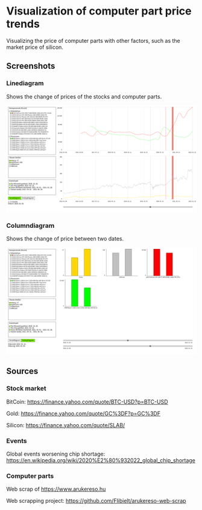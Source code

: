 # Visualization of computer part price trends

Visualizing the price of computer parts with other factors, such as the market price of silicon.

## Screenshots

### Linediagram

Shows the change of prices of the stocks and computer parts.

![Linediagram](/img/linediagram.png)

### Columndiagram

Shows the change of price between two dates.

![Columndiagram](/img/columndiagram.png)

## Sources
### Stock market
BitCoin: https://finance.yahoo.com/quote/BTC-USD?p=BTC-USD

Gold: https://finance.yahoo.com/quote/GC%3DF?p=GC%3DF

Silicon: https://finance.yahoo.com/quote/SLAB/

### Events

Global events worsening chip shortage: https://en.wikipedia.org/wiki/2020%E2%80%932022_global_chip_shortage

### Computer parts
Web scrap of https://www.arukereso.hu

Web scrapping project: https://github.com/Flibielt/arukereso-web-scrap
